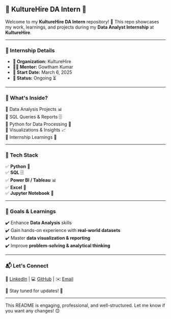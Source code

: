 ## 🌟 KultureHire DA Intern 🎯  

Welcome to my **KultureHire DA Intern** repository! 🚀 This repo showcases my work, learnings, and projects during my **Data Analyst Internship** at **KultureHire**.  

---

### 📌 Internship Details  

- **🏢 Organization:** KultureHire  
- **👨‍🏫 Mentor:** Gowtham Kumar  
- **📅 Start Date:** March 6, 2025
- **📍 Status:** Ongoing ⏳  

---

### 📂 What's Inside?  

🔹 Data Analysis Projects 📊  
🔹 SQL Queries & Reports 🗄️  
🔹 Python for Data Processing 🐍  
🔹 Visualizations & Insights 📈  
🔹 Internship Learnings 📖  

---

### 🔧 Tech Stack  

✅ **Python** 🐍  
✅ **SQL** 🗄️  
✅ **Power BI / Tableau** 📊  
✅ **Excel** 📑  
✅ **Jupyter Notebook** 📓  

---

### 🚀 Goals & Learnings  

✔️ Enhance **Data Analysis** skills  
✔️ Gain hands-on experience with **real-world datasets**  
✔️ Master **data visualization & reporting**  
✔️ Improve **problem-solving & analytical thinking**  

---

### 📬 Let's Connect  

💼 [LinkedIn](https://www.linkedin.com/in/kedari-sri-venkatesh-359056347) | 💻 [GitHub](#) | ✉️ [Email](srivenkatesh6.k@gmail.com)  

🔔 Stay tuned for updates! 🌟  

---

This README is engaging, professional, and well-structured. Let me know if you want any changes! 😊
